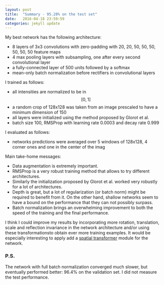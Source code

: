 ```yaml
---
layout: post
title:  "Summary - 95.28% on the test set"
date:   2016-04-18 23:59:59
categories: jekyll update
---
```


My best network has the following architecture:

- 8 layers of 3x3 convolutions with zero-padding with 20, 20, 50, 50, 50, 50,
  50, 50 feature maps
- 4 max pooling layers with subsampling, one after every second convolutional
  layer
- a fully-connected layer of 500 units followed by a softmax
- mean-only batch normalization before rectifiers in convolutional layers

I trained as follows:

- all intensities are normalized to be in $$[0, 1]$$
- a random crop of 128x128 was taken from an image prescaled to have a minimum
  dimension of 150
- all layers were initialized using the method proposed by Glorot et al.
- batch size 100, RMSProp with learning rate 0.0003 and decay rate 0.999

I evaluated as follows:

- networks predictions were averaged over 5 windows of 128x128, 4 corner ones
  and one in the center of the imag

Main take-home messages:

- Data augmentation is extremely important. 
- RMSProp is a very robust training method that allows to try different architectures.
- Similarly the initialization proposed by Glorot et al. worked very robustly
  for a lot of architectures.
- Depth is great, but a lot of regularization (or batch norm) might be required
  to benefit from it. On the other hand, shallow networks seem to have a bound 
  on the performance that they can not possibly surpass.
- Batch normalization brings an overwhelming improvement to both the speed of
  the training and the final performance.

I think I could improve my results by incorporating more rotation, translation,
scale and reflection invariance in the network architecture and/or using these
transformationsto obtain ever more training examples. It would be especially
interesting to apply add a [spatial
transformer](http://arxiv.org/abs/1506.02025) module for the network.

### P.S.

The network with full batch normalization converged much slower, but eventually 
performed better: 96.4% on the validation set. I did not measure the test performance.

